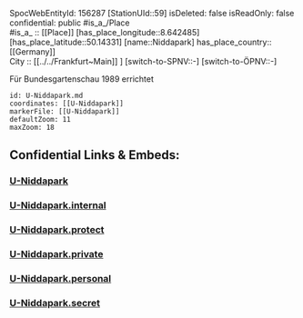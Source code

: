 ﻿---
location: [50.14331,8.642485] 
type: Station 
mapzoom: [8,18] 
mapmarker: subway 
tags:
- geo/station/subway
---
SpocWebEntityId: 156287
[StationUId::59] 
isDeleted: false
isReadOnly: false
confidential: public
#is_a_/Place  
#is_a_ :: [[Place]] 
[has_place_longitude::8.642485] 
[has_place_latitude::50.14331] 
[name::Niddapark] 
has_place_country:: [[Germany]]  
City :: [[../../Frankfurt~Main]] ] 
[switch-to-SPNV::-] 
[switch-to-ÖPNV::-] 

Für Bundesgartenschau 1989 errichtet

```leaflet
id: U-Niddapark.md
coordinates: [[U-Niddapark]] 
markerFile: [[U-Niddapark]] 
defaultZoom: 11 
maxZoom: 18
```


## Confidential Links & Embeds: 

### [U-Niddapark](/_public/Earth/Continent/Europe/Europe~Central/Germany/Germany~West/Hessen/counties~Hessen/Frankfurt~Main/Stations-FFM~U/U-Niddapark.md) 

### [U-Niddapark.internal](/_internal/Earth/Continent/Europe/Europe~Central/Germany/Germany~West/Hessen/counties~Hessen/Frankfurt~Main/Stations-FFM~U/U-Niddapark.internal.md) 

### [U-Niddapark.protect](/_protect/Earth/Continent/Europe/Europe~Central/Germany/Germany~West/Hessen/counties~Hessen/Frankfurt~Main/Stations-FFM~U/U-Niddapark.protect.md) 

### [U-Niddapark.private](/_private/Earth/Continent/Europe/Europe~Central/Germany/Germany~West/Hessen/counties~Hessen/Frankfurt~Main/Stations-FFM~U/U-Niddapark.private.md) 

### [U-Niddapark.personal](/_personal/Earth/Continent/Europe/Europe~Central/Germany/Germany~West/Hessen/counties~Hessen/Frankfurt~Main/Stations-FFM~U/U-Niddapark.personal.md) 

### [U-Niddapark.secret](/_secret/Earth/Continent/Europe/Europe~Central/Germany/Germany~West/Hessen/counties~Hessen/Frankfurt~Main/Stations-FFM~U/U-Niddapark.secret.md) 
